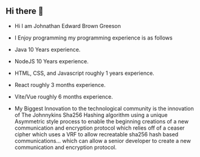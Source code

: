 ## Hi there 👋
- Hi I am Johnathan Edward Brown Greeson
- I Enjoy programming my programming experience is as follows
- Java 10 Years experience.
- NodeJS 10 Years experience.
- HTML, CSS, and Javascript roughly 1 years experience.
- React roughly 3 months experience. 
- Vite/Vue roughly 6 months experience.

- My Biggest Innovation to the technological community is the innovation of The Johnnykins Sha256 Hashing algorithm using a unique Asymmetric style process to enable the beginning creations of a new communication and encryption protocol which relies off of a ceaser cipher which uses a VRF to allow recreatable sha256 hash based communications... which can allow a senior developer to create a new communication and encryption protocol.


<!--
**JEBG1234/JEBG1234** is a ✨ _special_ ✨ repository because its `README.md` (this file) appears on your GitHub profile.

Here are some ideas to get you started:

- 🔭 I’m currently working on ...
- 🌱 I’m currently learning ...
- 👯 I’m looking to collaborate on ...
- 🤔 I’m looking for help with ...
- 💬 Ask me about ...
- 📫 How to reach me: ...
- 😄 Pronouns: ...
- ⚡ Fun fact: ...
-->
